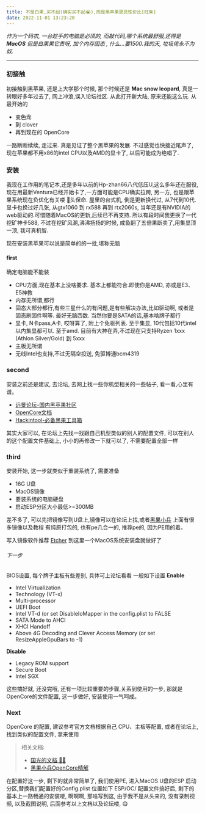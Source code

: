 ```yaml
---
title: 不是白果,买不起(确实买不起😭),而是黑苹果更具性价比[旺柴]
date: 2022-11-01 13:23:20
---
```

*作为一个码农, 一台趁手的电脑是必须的, 而敲代码,哪个系统最舒服,还得是 **MacOS** 
但是白果果它贵呀, 加个内存固态 , 什么...要1500.我的天, 垃圾佬永不为奴.*

***
### 初接触
初接触到黑苹果, 还是上大学那个时候, 那个时候还是 **Mac snow leopard**, 真是一转眼好多年过去了, 网上冲浪,误入论坛社区. 从此打开新大陆, 原来还能这么玩.
从最开始的
* 变色龙
* 到 clover
* 再到现在的 OpenCore

一路断断续续, 走过来. 真是见证了整个黑苹果的发展. 不过感觉也快接近尾声了, 现在苹果都不用x86的intel CPU以及AMD的显卡了, 以后可能成为绝唱了.


### 安装
我现在工作用的笔记本,还是多年以前的Hp-zhan66八代低压U,这么多年还在服役, 现在用最新Ventura已经开始卡了,一方面可能是CPU确实拉跨, 另一方, 也是跟苹果系统现在负优化有关喽 🐶头保命. 屋里的台式机, 倒是更新换代过, 从7代到10代. 显卡也换过好几张, 从gtx1060 到 rx588 再到 rtx2060s, 当年还是有NVIDIA的web驱动的.可惜随着MacOS的更新,后续已不再支持. 所以有段时间我更换了一代挖矿神卡588, 不过在挖矿风潮,沸沸扬扬的时候, 咸鱼翻了五倍果断卖了,用集显顶一顶, 我可真机智.

现在安装黑苹果可以说是简单的的一批,堪称无脑
#### first
确定电脑能不能装
* CPU方面,现在基本上没啥要求. 基本上都能符合.即使你是AMD, 亦或是E3、E5神教
* 内存无所谓,都行
* 固态大部分都行,有些三星什么的有问题,是有些解决办法,比如驱动啊, 或者是固态刷固件啊等. 最好无脑西数. 当然你要是SATA的话,基本啥牌子都行
* 显卡, N卡pass,A卡, 哎呀算了, 附上个免驱列表. 至于集显, 10代包括10代intel以内集显都可以. 至于amd. 目前有大神在弄,不过现在只支持Ryzen 1xxx (Athlon Silver/Gold) 到 5xxx
* 主板无所谓
* 无线Intel也支持,不过无隔空投送, 免驱博通bcm4319

### second
安装之前还是建议, 去论坛, 去网上找一些你机型相关的一些帖子, 看一看,心里有谱。
* [远景论坛-国内黑苹果社区](https://bbs.pcbeta.com/)
* [OpenCore文档](https://oc.skk.moe/)
* [Hackintool-必备黑果工具箱](https://www.baker76.com/hackintool/)

其实大家可以, 在论坛上先找一找跟自己机型类似的别人的配置文件, 可以在别人的这个配置文件基础上, 小小的再修改一下就可以了, 不需要配置全部一样
### third
安装开始, 这一步就类似于重装系统了, 需要准备
* 16G U盘
* MacOS镜像
* 要装系统的电脑硬盘
* 启动ESP分区大小最低>=300MB
  
差不多了, 可以先把镜像写到U盘上,镜像可以在论坛上找,或者[黑果小兵](https://blog.daliansky.net/) 上面有很多镜像以及教程 有纯原打包的, 也有pe几合一的, 推荐pe的, 因为PE用的着。

写入镜像软件推荐 [Etcher](https://etcher.balena.io/) 到这里一个MacOS系统安装盘就做好了

###### 下一步
BIOS设置, 每个牌子主板有些差别, 具体可上论坛看看
一般如下设置
**Enable**
* Intel Virtualization 
* Technology (VT-x)
* Multi-processor
* UEFI Boot
* Intel VT-d (or set DisableIoMapper in the config.plist to FALSE
* SATA Mode to AHCI
* XHCI Handoff
* Above 4G Decoding and Clever Access Memory (or set ResizeAppleGpuBars to -1)

**Disable**
* Legacy ROM support
* Secure Boot
* Intel SGX

这些搞好就, 还没完哦, 还有一项比较重要的步骤,关系到使用的一步, 那就是OpenCore的文件配置, 这一步做好, 安装使用一气呵成。

### Next
OpenCore 的配置, 建议参考官方文档根据自己 CPU、主板等配置, 或者在论坛上, 找到类似的配置文件, 拿来使用
> 相关文档:
> * [国光的文档 👍🏻](https://apple.sqlsec.com/4-OC%E9%85%8D%E7%BD%AE/4-1/)
> * [黑果小兵OpenCore精解](https://blog.daliansky.net/OpenCore-BootLoader.html)

在配置好这一步, 剩下的就非常简单了, 我们使用PE, 进入MacOS U盘的ESP 启动分区,替换我们配置好的Config.plist 位置如下 ESP/OC/ 配置文件搞好后, 剩下的基本上一路畅通的安装喽, 啊啊啊, 那啥写到这, 由于我不是从头来的, 没有录制视频, 以及截图说明, 后面参考以上文档以及论坛喽, 😋



